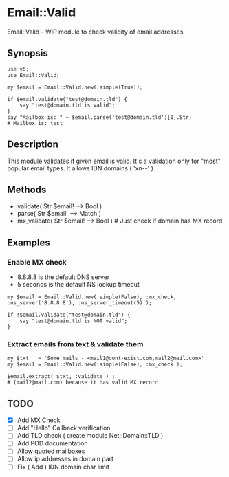 # Email::Valid
Email::Valid - WIP module to check validity of email addresses
## Synopsis
```perl6
use v6;
use Email::Valid;

my $email = Email::Valid.new(:simple(True));

if $email.validate("test@domain.tld") {
    say "test@domain.tld is valid";
}
say "Mailbox is: " ~ $email.parse('test@domain.tld')[0].Str;
# Mailbox is: test
```

## Description
This module validates if given email is valid.
It's a validation only for "most" popular email types.
It allows IDN domains ( 'xn--' )

## Methods
- validate( Str $email! --> Bool )
- parse( Str $email! --> Match )
- mx_validate( Str $email! --> Bool ) # Just check if domain has MX record

## Examples
### Enable MX check
- 8.8.8.8 is the default DNS server
- 5 seconds is the default NS lookup timeout
```perl6
my $email = Email::Valid.new(:simple(False), :mx_check, :ns_server('8.8.8.8'), :ns_server_timeout(5) );

if !$email.validate("test@domain.tld") {
    say "test@domain.tld is NOT valid";
}
```

### Extract emails from text & validate them
```perl6
my $txt   = 'Some mails - <mail1@dont-exist.com,mail2@mail.com>'
my $email = Email::Valid.new(:simple(False), :mx_check );

$email.extract( $txt, :validate ) ; 
# (mail2@mail.com) because it has valid MX record
```

## TODO
- [x] Add MX Check
- [ ] Add "Hello" Callback verification
- [ ] Add TLD check ( create module Net::Domain::TLD )
- [ ] Add POD documentation
- [ ] Allow quoted mailboxes
- [ ] Allow ip addresses in domain part
- [ ] Fix ( Add ) IDN domain char limit
